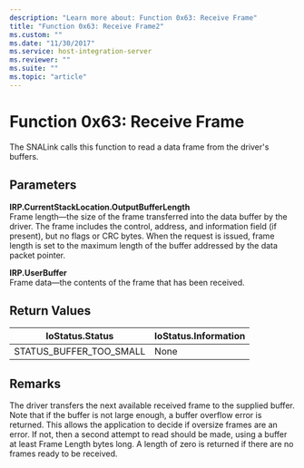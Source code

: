 ```yaml
---
description: "Learn more about: Function 0x63: Receive Frame"
title: "Function 0x63: Receive Frame2"
ms.custom: ""
ms.date: "11/30/2017"
ms.service: host-integration-server
ms.reviewer: ""
ms.suite: ""
ms.topic: "article"
---
```

# Function 0x63: Receive Frame
The SNALink calls this function to read a data frame from the driver's buffers.  
  
## Parameters  
 **IRP.CurrentStackLocation.OutputBufferLength**  
 Frame length—the size of the frame transferred into the data buffer by the driver. The frame includes the control, address, and information field (if present), but no flags or CRC bytes. When the request is issued, frame length is set to the maximum length of the buffer addressed by the data packet pointer.  
  
 **IRP.UserBuffer**  
 Frame data—the contents of the frame that has been received.  
  
## Return Values  
  
|IoStatus.Status|IoStatus.Information|  
|---------------------|--------------------------|  
|STATUS_BUFFER_TOO_SMALL|None|  
  
## Remarks  
 The driver transfers the next available received frame to the supplied buffer. Note that if the buffer is not large enough, a buffer overflow error is returned. This allows the application to decide if oversize frames are an error. If not, then a second attempt to read should be made, using a buffer at least Frame Length bytes long. A length of zero is returned if there are no frames ready to be received.
